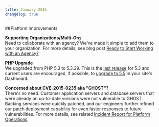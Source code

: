 ```yaml
---
title: January 2015
changelog: true
---
```


##Platform Improvements

**Supporting Organizations/Multi-Org**  
Need to collaborate with an agency? We've made it simple to add them to your organization. For more details, see blog post [Ready to Start Working with an Agency?](https://www.getpantheon.com/blog/ready-start-working-agency-thats-now-incredibly-simple)

**PHP Upgrade**  
We upgraded from PHP 5.3 to 5.3.29. This is the [last release](http://php.net/archive/2014.php#id2014-08-14-1) for 5.3 and current users are encouraged, if possible, to [upgrade to 5.5](/docs/php-versions/) in your site's Dashboard.

**Concerned about CVE-2015-0235 aka "GHOST"?**  
There's no need. Customer application servers and database servers that were already on up-to-date versions were not vulnerable to GHOST.  Backing services were quickly patched, and our engineers further refined our patch deployment capability for even faster responses to future vulnerabilities. For more details, see related [Incident Report for Platform Operations](http://status.getpantheon.com/incidents/z4l03w9rf3z7)

